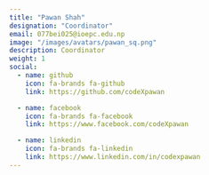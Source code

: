 ```yaml
---
title: "Pawan Shah"
designation: "Coordinator"
email: 077bei025@ioepc.edu.np
image: "/images/avatars/pawan_sq.png"
description: Coordinator
weight: 1
social:
  - name: github
    icon: fa-brands fa-github
    link: https://github.com/codeXpawan

  - name: facebook
    icon: fa-brands fa-facebook
    link: https://www.facebook.com/codeXpawan

  - name: linkedin
    icon: fa-brands fa-linkedin
    link: https://www.linkedin.com/in/codexpawan
---
```


